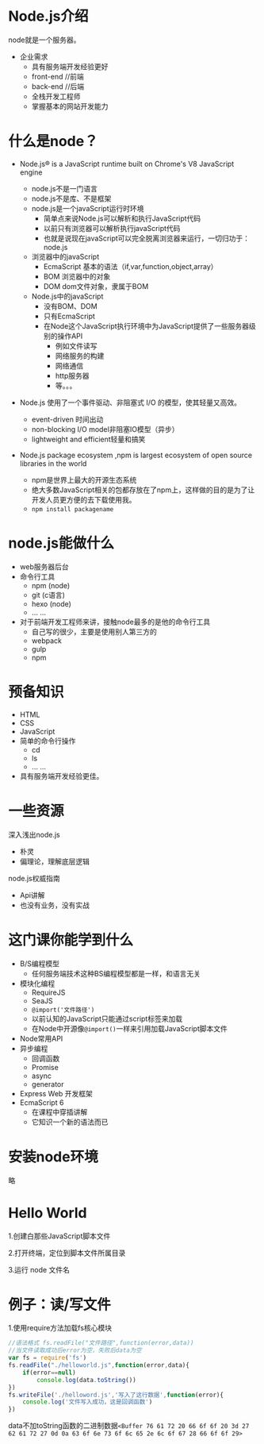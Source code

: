 # Node.js介绍



node就是一个服务器。

- 企业需求
  - 具有服务端开发经验更好
  - front-end                                  //前端
  - back-end                                  //后端
  - 全栈开发工程师
  - 掌握基本的网站开发能力

# 什么是node？

- Node.js® is a JavaScript runtime built on Chrome's V8 JavaScript engine
  - node.js不是一门语言
  - node.js不是库、不是框架
  - node.js是一个javaScript运行时环境
    - 简单点来说Node.js可以解析和执行JavaScript代码
    - 以前只有浏览器可以解析执行javaScript代码
    - 也就是说现在javaScript可以完全脱离浏览器来运行，一切归功于：node.js
  - 浏览器中的javaScript
    - EcmaScript		基本的语法（if,var,function,object,array）
    - BOM                    浏览器中的对象
    - DOM                    dom文件对象，隶属于BOM
  - Node.js中的javaScript
    - 没有BOM、DOM
    - 只有EcmaScript
    - 在Node这个JavaScript执行环境中为JavaScript提供了一些服务器级别的操作API
      - 例如文件读写
      - 网络服务的构建
      - 网络通信
      - http服务器
      - 等。。。

- Node.js 使用了一个事件驱动、非阻塞式 I/O 的模型，使其轻量又高效。
  - event-driven 时间出动
  - non-blocking I/O model非阻塞IO模型（异步）
  - lightweight and efficient轻量和搞笑

- Node.js package ecosystem ,npm is largest ecosystem of open source libraries in the world
  - npm是世界上最大的开源生态系统
  - 绝大多数JavaScript相关的包都存放在了npm上，这样做的目的是为了让开发人员更方便的去下载使用我。
  - `npm install packagename `

# node.js能做什么

- web服务器后台
- 命令行工具
  - npm (node)
  - git (c语言)
  - hexo (node)
  - ... ...
- 对于前端开发工程师来讲，接触node最多的是他的命令行工具
  - 自己写的很少，主要是使用别人第三方的
  - webpack
  - gulp
  - npm

# 预备知识

- HTML
- CSS
- JavaScript
- 简单的命令行操作
  - cd 
  - ls
  - ... ...
- 具有服务端开发经验更佳。

# 一些资源

深入浅出node.js

- 朴灵
- 偏理论，理解底层逻辑

node.js权威指南

- Api讲解
- 也没有业务，没有实战

# 这门课你能学到什么

- B/S编程模型
  - 任何服务端技术这种BS编程模型都是一样，和语言无关
- 模块化编程
  - RequireJS
  - SeaJS
  - `@import('文件路径')`
  - 以前认知的JavaScript只能通过script标签来加载
  - 在Node中开源像`@import()`一样来引用加载JavaScript脚本文件
- Node常用API
- 异步编程
  - 回调函数
  - Promise
  - async
  - generator
- Express Web 开发框架
- EcmaScript 6
  - 在课程中穿插讲解
  - 它知识一个新的语法而已

# 安装node环境

略

# Hello World

1.创建白那些JavaScript脚本文件

2.打开终端，定位到脚本文件所属目录

3.运行 node 文件名

# 例子：读/写文件

1.使用require方法加载fs核心模块

```javascript
//语法格式 fs.readFile("文件路径",function(error,data))
//当文件读取成功后error为空，失败后data为空
var fs = require('fs')
fs.readFile("./helloworld.js",function(error,data){
	if(error==null)
		console.log(data.toString())
})
fs.writeFile('./helloword.js','写入了这行数据',function(error){
    console.log('文件写入成功，这是回调函数')
})
```

data不加toString函数的二进制数据`<Buffer 76 61 72 20 66 6f 6f 20 3d 27 62 61 72 27 0d 0a 63 6f 6e 73 6f 6c 65 2e 6c 6f 67 28 66 6f 6f 29>`

